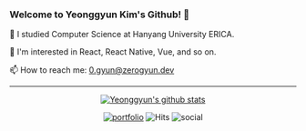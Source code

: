 
### Welcome to Yeonggyun Kim's Github! 👋
🏫 I studied Computer Science at Hanyang University ERICA.

🌱 I'm interested in React, React Native, Vue, and so on.

<!-- 🍭 I was a member of [Developer Student Club](https://developers.google.com/community/dsc) -->

📫 How to reach me: 0.gyun@zerogyun.dev
<hr>
<div align=center>
  
  [![Yeonggyun's github stats](https://github-readme-stats.vercel.app/api?username=CXZ7720&show_icons=true)](https://github.com/anuraghazra/github-readme-stats)
  
  [![portfolio](https://img.shields.io/badge/Portfolio-HERE-9cf)](https://zerogyun.dev/resume) 
  ![Hits](https://hits.seeyoufarm.com/api/count/incr/badge.svg?url=https%3A%2F%2Fgithub.com%2FCXZ7720)
  ![social](https://img.shields.io/github/followers/CXZ7720?style=social)
  
</div>

<!--
**CXZ7720/CXZ7720** is a ✨ _special_ ✨ repository because its `README.md` (this file) appears on your GitHub profile.

Here are some ideas to get you started:

- 🔭 I’m currently working on ...
- 🌱 I’m currently learning ...
- 👯 I’m looking to collaborate on ...
- 🤔 I’m looking for help with ...
- 💬 Ask me about ...
- 📫 How to reach me: ...
- 😄 Pronouns: ...
- ⚡ Fun fact: ...
-->
